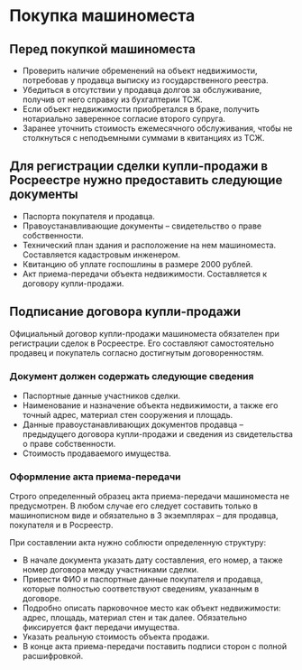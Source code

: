 # Покупка машиноместа
## Перед покупкой машиноместа
- Проверить наличие обременений на объект недвижимости, потребовав у продавца выписку из государственного реестра.
- Убедиться в отсутствии у продавца долгов за обслуживание, получив от него справку из бухгалтерии ТСЖ.
- Если объект недвижимости приобретался в браке, получить нотариально заверенное согласие второго супруга.
- Заранее уточнить стоимость ежемесячного обслуживания, чтобы не столкнуться с неподъемными суммами в квитанциях из ТСЖ.

## Для регистрации сделки купли-продажи в Росреестре нужно предоставить следующие документы
- Паспорта покупателя и продавца.
- Правоустанавливающие документы – свидетельство о праве собственности.
- Технический план здания и расположение на нем машиноместа. Составляется кадастровым инженером.
- Квитанцию об уплате госпошлины в размере 2000 рублей.
- Акт приема-передачи объекта недвижимости. Составляется к договору купли-продажи.

## Подписание договора купли-продажи
Официальный договор купли-продажи машиноместа обязателен при регистрации сделок в Росреестре. Его составляют самостоятельно продавец и покупатель согласно достигнутым договоренностям.

### Документ должен содержать следующие сведения
- Паспортные данные участников сделки.
- Наименование и назначение объекта недвижимости, а также его точный адрес, материал стен сооружения и площадь.
- Данные правоустанавливающих документов продавца – предыдущего договора купли-продажи и сведения из свидетельства о праве собственности.
- Стоимость продаваемого имущества.

### Оформление акта приема-передачи
Строго определенный образец акта приема-передачи машиноместа не предусмотрен. В любом случае его следует составить только в машинописном виде и обязательно в 3 экземплярах – для продавца, покупателя и в Росреестр.

При составлении акта нужно соблюсти определенную структуру:
- В начале документа указать дату составления, его номер, а также номер договора между участниками сделки.
- Привести ФИО и паспортные данные покупателя и продавца, которые полностью соответствуют сведениям, указанным в договоре.
- Подробно описать парковочное место как объект недвижимости: адрес, площадь, материал стен и так далее. Обязательно фиксируется факт передачи имущества.
- Указать реальную стоимость объекта продажи.
- В конце акта приема-передачи поставить подписи сторон с полной расшифровкой.
